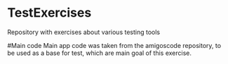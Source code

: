 # TestExercises
Repository with exercises about various testing tools

#Main code
Main app code was taken from the amigoscode repository, to be used as a base for test, which are main goal of this exercise.
